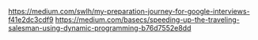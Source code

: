 https://medium.com/swlh/my-preparation-journey-for-google-interviews-f41e2dc3cdf9
https://medium.com/basecs/speeding-up-the-traveling-salesman-using-dynamic-programming-b76d7552e8dd